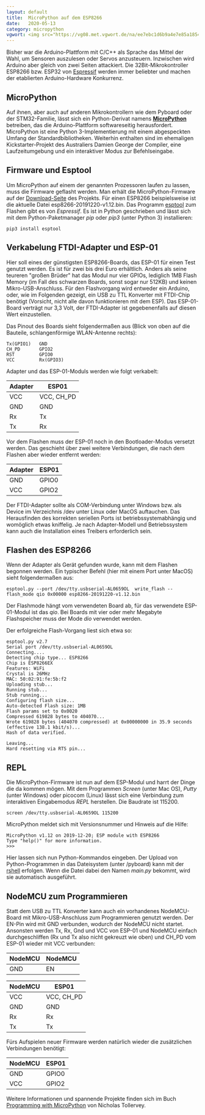 ```yaml
---
layout: default
title:  MicroPython auf dem ESP8266
date:   2020-05-13
category: micropython
vgwort: <img src="https://vg08.met.vgwort.de/na/ee7ebc1d6b9a4e7e85a1854fa5795787" width="1" height="1" alt="">
---
```


Bisher war die Arduino-Plattform mit C/C++ als Sprache das Mittel der Wahl, um Sensoren auszulesen oder Servos anzusteuern. Inzwischen wird Arduino aber gleich von zwei Seiten attackiert. Die 32Bit-Mikrokontroller ESP8266 bzw. ESP32 von [Espressif](https://www.espressif.com/) werden immer beliebter und machen der etablierten Arduino-Hardware Konkurrenz.

## MicroPython
Auf ihnen, aber auch auf anderen Mikrokontrollern wie dem Pyboard oder der STM32-Familie, lässt sich ein Python-Derivat namens [**MicroPython**](http://micropython.org/) betreiben, das die Arduino-Plattform softwareseitig herausfordert. MicroPython ist eine Python 3-Implementierung mit einem abgespeckten Umfang der Standardbibliotheken. Weiterhin  enthalten sind im ehemaligen Kickstarter-Projekt des Australiers Damien George der Compiler, eine Laufzeitumgebung und ein interaktiver Modus zur Befehlseingabe.

## Firmware und Esptool

Um MicroPython auf einem der genannten Prozessoren laufen zu lassen, muss die Firmware geflasht werden. Man erhält die MicroPython-Firmware auf der [Download-Seite](http://micropython.org/download) des Projekts. Für einen ESP8266 beispielsweise ist die aktuelle Datei esp8266-20191220-v1.12.bin. Das Programm [esptool](https://github.com/espressif/esptool) zum Flashen gibt es von *Espressif*. Es ist in Python geschrieben und lässt sich mit dem Python-Paketmanager *pip* oder *pip3* (unter Python 3) installieren:

    pip3 install esptool

## Verkabelung FTDI-Adapter und ESP-01

Hier soll eines der günstigsten ESP8266-Boards, das ESP-01 für einen Test genutzt werden. Es ist für zwei bis drei Euro erhältlich. Anders als seine teureren "großen Brüder" hat das Modul nur vier GPIOs, lediglich 1MB Flash Memory (im Fall des schwarzen Boards, sonst sogar nur 512KB) und keinen Mikro-USB-Anschluss. Für den Flashvorgang wird entweder ein Arduino, oder, wie im Folgenden gezeigt, ein USB zu TTL Konverter mit FTDI-Chip benötigt (Vorsicht, nicht alle davon funktionieren mit dem ESP). Das ESP-01-Board verträgt nur 3,3 Volt, der FTDI-Adapter ist gegebenenfalls auf diesen Wert einzustellen.

Das Pinout des Boards sieht folgendermaßen aus (Blick von oben auf die Bauteile, schlangenförmige WLAN-Antenne rechts):

    Tx(GPIO1)   GND
    CH_PD       GPIO2
    RST         GPIO0
    VCC         Rx(GPIO3)

Adapter und das ESP-01-Moduls werden wie folgt verkabelt:

Adapter  |  ESP01
--|--
VCC  |  VCC, CH_PD
GND  |  GND
Rx  |  Tx
Tx  |  Rx


Vor dem Flashen muss der ESP-01 noch in den Bootloader-Modus versetzt werden. Das geschieht über zwei weitere Verbindungen, die nach dem Flashen aber wieder entfernt werden:


Adapter  |  ESP01
--|--
GND  |  GPIO0
VCC  |  GPIO2


Der FTDI-Adapter sollte als COM-Verbindung unter Windows bzw. als Device im Verzeichnis /dev unter Linux oder MacOS auftauchen. Das Herausfinden des korrekten seriellen Ports ist betriebssystemabhängig und womöglich etwas kniffelig. Je nach Adapter-Modell und Betriebssystem kann auch die Installation eines Treibers erforderlich sein.

## Flashen des ESP8266

Wenn der Adapter als Gerät gefunden wurde, kann mit dem Flashen begonnen werden. Ein typischer Befehl (hier mit einem Port unter MacOS) sieht folgendermaßen aus:

    esptool.py --port /dev/tty.usbserial-AL0659OL  write_flash --flash_mode qio 0x00000 esp8266-20191220-v1.12.bin

Der Flashmode hängt vom verwendeten Board ab, für das verwendete ESP-01-Modul ist das *qio*. Bei Boards mit vier oder mehr Megabyte Flashspeicher muss der Mode *dio* verwendet werden.

Der erfolgreiche Flash-Vorgang liest sich etwa so:

```
esptool.py v2.7
Serial port /dev/tty.usbserial-AL0659OL
Connecting....
Detecting chip type... ESP8266
Chip is ESP8266EX
Features: WiFi
Crystal is 26MHz
MAC: 50:02:91:fe:5b:f2
Uploading stub...
Running stub...
Stub running...
Configuring flash size...
Auto-detected Flash size: 1MB
Flash params set to 0x0020
Compressed 619828 bytes to 404070...
Wrote 619828 bytes (404070 compressed) at 0x00000000 in 35.9 seconds (effective 138.1 kbit/s)...
Hash of data verified.

Leaving...
Hard resetting via RTS pin...
```

## REPL

Die MicroPython-Firmware ist nun auf dem ESP-Modul und harrt der Dinge die da kommen mögen. Mit dem Programmen *Screen* (unter Mac OS), *Putty* (unter Windows) oder picocom (Linux) lässt sich eine Verbindung zum interaktiven Eingabemodus *REPL* herstellen. Die Baudrate ist 115200.

    screen /dev/tty.usbserial-AL0659OL 115200

MicroPython meldet sich mit Versionsnummer und Hinweis auf die Hilfe:

    MicroPython v1.12 on 2019-12-20; ESP module with ESP8266
    Type "help()" for more information.
    >>>

Hier lassen sich nun Python-Kommandos eingeben. Der Upload von Python-Programmen in das Dateisystem (unter /pyboard) kann mit der [rshell](https://github.com/dhylands/rshell) erfolgen. Wenn die Datei dabei den Namen *main.py* bekommt, wird sie automatisch ausgeführt.

## NodeMCU zum Programmieren  

Statt dem USB zu TTL Konverter kann auch ein vorhandenes NodeMCU-Board mit Mikro-USB-Anschluss zum Programmieren genutzt werden. Der EN-Pin wird mit GND verbunden, wodurch der NodeMCU nicht startet. Ansonsten werden Tx, Rx, Gnd und VCC von ESP-01 und NodeMCU einfach durchgeschliffen (Rx und Tx also nicht gekreuzt wie oben) und CH_PD vom ESP-01 wieder mit VCC verbunden:

NodeMCU  |  NodeMCU
--|--
GND  |  EN

NodeMCU  |  ESP01
--|--
VCC  |  VCC,  CH_PD
GND  |  GND
Rx  |  Rx
Tx  |  Tx


Fürs Aufspielen neuer Firmware werden natürlich wieder die zusätzlichen Verbindungen benötigt:

NodeMCU  |  ESP01
--|--
GND  |  GPIO0
VCC  |  GPIO2

Weitere Informationen und spannende Projekte finden sich im Buch [Programming with MicroPython](https://amzn.to/3paxOe2) von Nicholas Tollervey.
